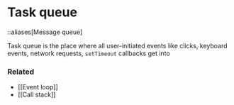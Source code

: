 # Task queue
::aliases[Message queue]

Task queue is the place where all user-initiated events like clicks, keyboard events, network requests, `setTimeout` callbacks get into 

### Related

- [[Event loop]]
- [[Call stack]]